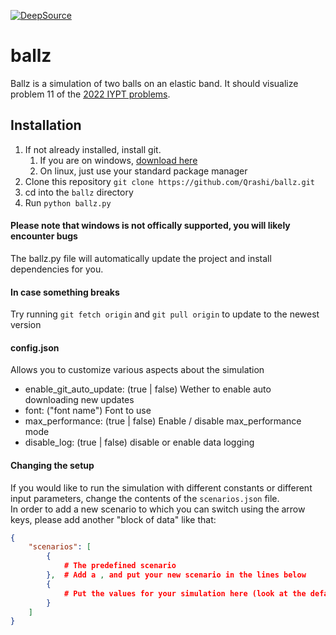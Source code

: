 [![DeepSource](https://deepsource.io/gh/Qrashi/ballz.svg/?label=active+issues&show_trend=true&token=Dow_XNocdGMrkQMloU73omFl)](https://deepsource.io/gh/Qrashi/ballz/?ref=repository-badge)

# ballz

Ballz is a simulation of two balls on an elastic band. It should visualize problem 11 of
the [2022 IYPT problems](https://www.iypt.org/wp-content/uploads/2021/07/problems2022_signed.pdf).

## Installation

1. If not already installed, install git.
    1. If you are on windows, [download here](https://git-scm.com/download/win)
    2. On linux, just use your standard package manager
2. Clone this repository ``git clone https://github.com/Qrashi/ballz.git``
3. cd into the `ballz` directory
4. Run ``python ballz.py``

#### Please note that windows is not offically supported, you will likely encounter bugs

The ballz.py file will automatically update the project and install dependencies for you.

#### In case something breaks
Try running ``git fetch origin`` and ``git pull origin`` to update to the newest version

#### config.json

Allows you to customize various aspects about the simulation
* enable_git_auto_update: (true | false) Wether to enable auto downloading new updates 
* font: ("font name") Font to use
* max_performance: (true | false) Enable / disable max_performance mode
* disable_log: (true | false) disable or enable data logging

#### Changing the setup

If you would like to run the simulation with different constants or different input parameters, change the contents of the ``scenarios.json`` file. <br>
In order to add a new scenario to which you can switch using the arrow keys, please add another "block of data" like that:
```json
{
    "scenarios": [
        {
            # The predefined scenario
        },  # Add a , and put your new scenario in the lines below
        {
            # Put the values for your simulation here (look at the default to see which values you have to provide.)
        }
    ]
}
```
